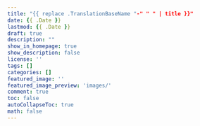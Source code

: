 ```yaml
---
title: "{{ replace .TranslationBaseName "-" " " | title }}"
date: {{ .Date }}
lastmod: {{ .Date }}
draft: true
description: ""
show_in_homepage: true
show_description: false
license: ''
tags: []
categories: []
featured_image: ''
featured_image_preview: 'images/'
comment: true
toc: false
autoCollapseToc: true
math: false
---
```


<!--more-->